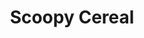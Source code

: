 ---
title: Scoopy Cereal
feature_image: /images/pic02.jpg
feature_description: Scoopy Cereal is a hilariously delicious game of timing and coordination.
feature_order: 1
---